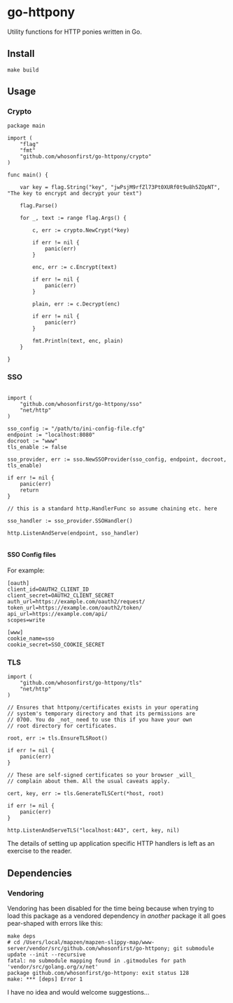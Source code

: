 # go-httpony

Utility functions for HTTP ponies written in Go.

## Install

```
make build
```

## Usage

### Crypto

```
package main

import (
	"flag"
	"fmt"
	"github.com/whosonfirst/go-httpony/crypto"
)

func main() {

	var key = flag.String("key", "jwPsjM9rfZl73Pt0XURf0t9u8h5ZOpNT", "The key to encrypt and decrypt your text")

	flag.Parse()

	for _, text := range flag.Args() {

		c, err := crypto.NewCrypt(*key)

		if err != nil {
			panic(err)
		}

		enc, err := c.Encrypt(text)

		if err != nil {
			panic(err)
		}

		plain, err := c.Decrypt(enc)

		if err != nil {
			panic(err)
		}

		fmt.Println(text, enc, plain)
	}

}
```

### SSO

```

import (
	"github.com/whosonfirst/go-httpony/sso"
	"net/http"
)

sso_config := "/path/to/ini-config-file.cfg"
endpoint := "localhost:8080"
docroot := "www"
tls_enable := false

sso_provider, err := sso.NewSSOProvider(sso_config, endpoint, docroot, tls_enable)

if err != nil {
	panic(err)
	return
}					

// this is a standard http.HandlerFunc so assume chaining etc. here

sso_handler := sso_provider.SSOHandler()

http.ListenAndServe(endpoint, sso_handler)
		
```

#### SSO Config files

For example:

```
[oauth]
client_id=OAUTH2_CLIENT_ID
client_secret=OAUTH2_CLIENT_SECRET
auth_url=https://example.com/oauth2/request/
token_url=https://example.com/oauth2/token/
api_url=https://example.com/api/
scopes=write

[www]
cookie_name=sso
cookie_secret=SSO_COOKIE_SECRET
```

### TLS

```
import (
	"github.com/whosonfirst/go-httpony/tls"	
	"net/http"
)

// Ensures that httpony/certificates exists in your operating
// system's temporary directory and that its permissions are
// 0700. You do _not_ need to use this if you have your own
// root directory for certificates.

root, err := tls.EnsureTLSRoot()

if err != nil {
	panic(err)
}

// These are self-signed certificates so your browser _will_
// complain about them. All the usual caveats apply.

cert, key, err := tls.GenerateTLSCert(*host, root)
	
if err != nil {
	panic(err)
}

http.ListenAndServeTLS("localhost:443", cert, key, nil)
```

The details of setting up application specific HTTP handlers is left as an exercise to the reader.

## Dependencies

### Vendoring

Vendoring has been disabled for the time being because when trying to load this package as a vendored dependency in _another_ package it all goes pear-shaped with errors like this:

```
make deps
# cd /Users/local/mapzen/mapzen-slippy-map/www-server/vendor/src/github.com/whosonfirst/go-httpony; git submodule update --init --recursive
fatal: no submodule mapping found in .gitmodules for path 'vendor/src/golang.org/x/net'
package github.com/whosonfirst/go-httpony: exit status 128
make: *** [deps] Error 1
```

I have no idea and would welcome suggestions...

